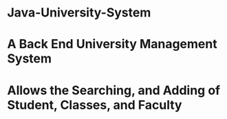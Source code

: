 # Java-University-System
# A Back End University Management System
# Allows the Searching, and Adding of Student, Classes, and Faculty
